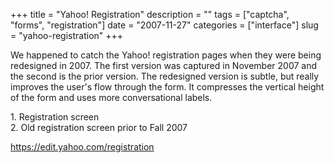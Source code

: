 +++
title = "Yahoo! Registration"
description = ""
tags = ["captcha", "forms", "registration"]
date = "2007-11-27"
categories = ["interface"]
slug = "yahoo-registration"
+++


<p>We happened to catch the Yahoo! registration pages when they were being redesigned in 2007. The first version was captured in November 2007 and the second is the prior version. The redesigned version is subtle, but really improves the user's flow through the form. It compresses the vertical height of the form and uses more conversational labels.</p>
<div id="screens-full" class="clear"><div class="caption">1. Registration screen</div><div class="fullimg clear"><a href="//media.konigi.com/interface/yahoo-registration-1.png" class="group" rel="group" title="1. Registration screen"><img src="//media.konigi.com/interface/yahoo-registration-1.png" alt="" class="img-responsive"></a></div></div><div id="screens-full" class="clear"><div class="caption">2. Old registration screen prior to Fall 2007</div><div class="fullimg clear"><a href="//media.konigi.com/interface/yahoo-registration-2.png" class="group" rel="group" title="2. Old registration screen prior to Fall 2007"><img src="//media.konigi.com/interface/yahoo-registration-2.png" alt="" class="img-responsive"></a></div></div>        
<p><a href="https://edit.yahoo.com/registration">https://edit.yahoo.com/registration</a></p>

